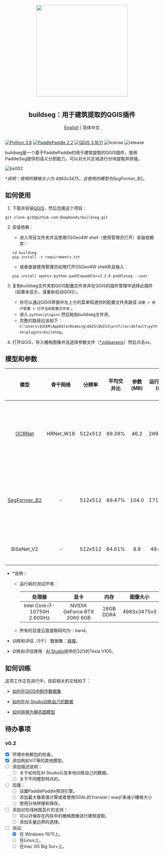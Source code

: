 <div align="center">
    <article style="display: flex; flex-direction: column; align-items: center; justify-content: center;">
        <p align="center"><img width="300" src="./img/logo.png" /></p>
        <h1 style="width: 100%; text-align: center;">buildseg：用于建筑提取的QGIS插件</h1>
    </article>
    <a href="../README.md">English</a> | 简体中文
</div>

<br/>

[![Python 3.8](https://img.shields.io/badge/python-3.8-yellow.svg)](https://www.python.org/downloads/release/python-380/) [![PaddlePaddle 2.2](https://img.shields.io/badge/paddlepaddle-2.2+-blue.svg)](https://www.paddlepaddle.org.cn/install/quick?docurl=/documentation/docs/zh/install/pip/windows-pip.html) [![QGIS 3.16.11](https://img.shields.io/badge/qgis-3.16.11+-green.svg)](https://www.qgis.org/) ![license](https://img.shields.io/github/license/deepbands/buildseg) ![release](https://img.shields.io/badge/release-v0.1-red.svg)

buildseg是一个基于PaddlePaddle的用于建筑提取的QGIS插件，使用PaddleSeg提供的语义分割能力，可以对大片区域进行分块提取并拼接。

![bs002](https://user-images.githubusercontent.com/71769312/146371414-8c325496-d9e2-4f1e-891f-97bf3ca07716.gif)

*\*说明：使用的栅格大小为 4983x3475，且使用的模型为SegFormer_B2。*

## 如何使用

1. 下载并安装[QGIS](https://www.qgis.org/en/site/)，然后克隆这个项目：
``` git
git clone git@github.com:deepbands/buildseg.git
```

2. 安装依赖：
   - 进入项目文件夹并且使用OSGeo4W shell（使用管理员打开）安装依赖库：
   ``` shell
   cd buildseg
   pip install -r requirements.txt
   ```
   - 或者直接使用管理员权限打开OSGeo4W shell并且输入：
    ``` shell
    pip install opencv-python paddlepaddle>=2.2.0 paddleseg --user
    ```

3. 复制buildseg文件夹到QGIS配置文件夹并在QGIS的插件管理中选择此插件（如果未显示，请重新启动QGIS）。
   - 你可以通过QGIS界面中左上方的菜单知道你的配置文件夹路径 `设置 > 用户配置 > 打开当前配置文件夹` 。
   - 进入 `python/plugins` 然后粘贴buildseg文件夹。
   - 完整的路径应该如下：`C:\Users\$USER\AppData\Roaming\QGIS\QGIS3\profiles\default\python\plugins\buildseg`。

4. 打开QGIS，导入栅格图像并且选择参数文件（[*.pdiparams](https://cloud.a-boat.cn:2021/share/3xda5wmV)）然后点击`ok`。

## 模型和参数

|                         模型                         | 骨干网络  | 分辨率  | 平均交并比 | 参数(MB) | 运行耗时(s) |                           静态权重                           |
| :--------------------------------------------------: | :-------: | :-----: | :--------: | :------: | :---------: | :----------------------------------------------------------: |
|    [OCRNet](https://arxiv.org/pdf/1909.11065.pdf)    | HRNet_W18 | 512x512 |   89.38%   |   46.2   |   269.805   | [百度云盘](https://pan.baidu.com/s/1aQVc3InoUmxoGKSHCitvBw) \| [谷歌云盘](https://drive.google.com/file/d/1LkwvAfIWf_RO4ybSAc_7yLm4hNp_sWjD/view?usp=sharing) |
| [SegFormer_B2](https://arxiv.org/pdf/2112.08275.pdf) |     -     | 512x512 |   89.47%   |  104.0   |   171.245   | [百度云盘](https://pan.baidu.com/s/1QohTl65OmYOU__ESQjcAcg) \| [谷歌云盘](https://drive.google.com/file/d/1Kihnb5yRK0-aNnD_ZHgWUmLJqMzJKq_L/view?usp=sharing) |
|                      BiSeNet_V2                      |     -     | 512x512 |   84.61%   |   8.9    |   49.493    |                           用于测试                           |

- \*说明：

  - 运行耗时测试环境：

    |            处理器            |            显卡             |   内存    |  图像大小   |
    | :--------------------------: | :-------------------------: | :-------: | :---------: |
    | Intel Core i7-10750H 2.60GHz | NVIDIA GeForce RTX 2060 6GB | 16GB DDR4 | 4983x3475x3 |

  - 所有的百度云盘提取码均为：band。

- 训练和评估（5千） 数据集：[链接](https://aistudio.baidu.com/aistudio/datasetdetail/102929)。

- 训练和评估使用 : [AI Studio](https://aistudio.baidu.com/aistudio/index)提供的32G的Tesla V100。

## 如何训练

这项工作正在进行中，目前相关的文档如下：

- [如何在QGIS中制作数据集](https://github.com/deepbands/deep-learning-datasets-maker)

- [如何在AI Studio训练自己的数据](./docs/train/AI_Studio.md)
- [如何转换为静态图模型](./docs/train/to_static_CN.md)

## 待办事项

### v0.2

- [x] 环境中依赖包的检查。
- [x] 添加例如ViT等的其他模型。
- [ ] 添加描述说明：
    - [ ] 关于如何在AI Studio以及本地训练自己的数据。
    - [ ] 关于不同模型特点的。
- [ ] 加速：
  - [ ] 设置PaddlePaddle预测引擎。
  - [ ] 添加最大像素值计算或者使用GDAL的‘translat / warp’来减小栅格大小
  - [ ] 使用分块拼接和保存。
- [ ] 添加对在线地图瓦片的支持：
    - [ ] 可以对保存在内存中的栅格图像进行建筑提取。
    - [ ] 添加矢量边界的选择。
- [ ] 测试:
    - [x] 在 Windows 10/11上。
    - [ ] 在Linux上。
    - [ ] 在mac OS Big Sur+上。
